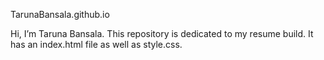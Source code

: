 TarunaBansala.github.io

 Hi, I’m Taruna Bansala. This repository is dedicated to my resume build. It has an index.html file as well as style.css. 


